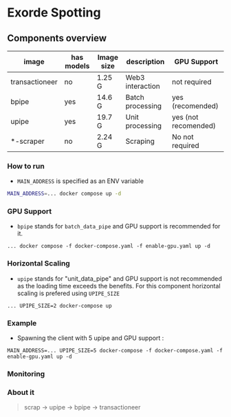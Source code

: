 # Exorde Spotting

## Components overview

| image | has models | Image size | description | GPU Support |
| --- | --- | --- | --- | --- |
| transactioneer | no | 1.25 G | Web3 interaction | not required |
| bpipe | yes | 14.6 G | Batch processing | yes (recomended) |
| upipe | yes | 19.7 G | Unit processing | yes (not recomended) |
| *-scraper | no | 2.24 G | Scraping | No not required |

### How to run

- `MAIN_ADDRESS` is specified as an ENV variable

```bash
MAIN_ADDRESS=... docker compose up -d
```
### GPU Support

- `bpipe` stands for `batch_data_pipe` and GPU support is recommended for it.

```
... docker compose -f docker-compose.yaml -f enable-gpu.yaml up -d
```



### Horizontal Scaling

- `upipe` stands for "unit_data_pipe" and GPU support is not recommended as the loading time exceeds the benefits. 
For this component horizontal scaling is prefered using `UPIPE_SIZE`

```
... UPIPE_SIZE=2 docker-compose up
```

### Example

- Spawning the client with 5 upipe and GPU support :
```
MAIN_ADDRESS=... UPIPE_SIZE=5 docker-compose -f docker-compose.yaml -f enable-gpu.yaml up -d
```

### Monitoring

### About it
> scrap -> upipe -> bpipe -> transactioneer
